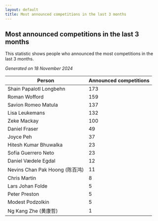 ```yaml
---
layout: default
title: Most announced competitions in the last 3 months
---
```

## Most announced competitions in the last 3 months
This statistic shows people who announced the most competitions in the last 3 months.

*Generated on 18 November 2024*

| Person | Announced competitions |
| --- | --- |
| Shain Papalotl Longbehn | 173 |
| Roman Wofford | 159 |
| Savion Romeo Matula | 137 |
| Lisa Leukemans | 132 |
| Zeke Mackay | 100 |
| Daniel Fraser | 49 |
| Joyce Peh | 37 |
| Hitesh Kumar Bhuwalka | 23 |
| Sofía Guerrero Neto | 23 |
| Daniel Vædele Egdal | 12 |
| Nevins Chan Pak Hoong (陈百鸿) | 11 |
| Chris Martin | 8 |
| Lars Johan Folde | 5 |
| Peter Preston | 5 |
| Modest Podzolkin | 5 |
| Ng Kang Zhe (黄康哲) | 1 |
